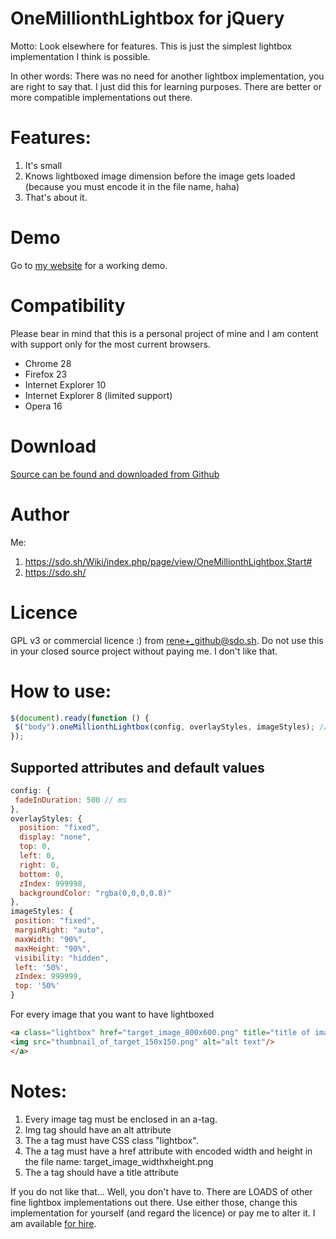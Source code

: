 # OneMillionthLightbox for jQuery

Motto: Look elsewhere for features. This is just the simplest lightbox implementation I think is possible.

In other words: There was no need for another lightbox implementation, you are right to say that.
I just did this for learning purposes. There are better or more compatible implementations out there.

# Features:

1. It's small
2. Knows lightboxed image dimension before the image gets loaded (because you must encode it in the file name, haha)
3. That's about it.

# Demo

Go to [my website](https://sdo.sh/Wiki/index.php/page/view/OneMillionthLightbox,Start#) for a working demo.

# Compatibility

Please bear in mind that this is a personal project of mine and I am content with support only for the most current
browsers.

- Chrome 28
- Firefox 23
- Internet Explorer 10
- Internet Explorer 8 (limited support)
- Opera 16

# Download

[Source can be found and downloaded from Github](https://github.com/rene-s/jQuery.oneMillionthLightbox)

# Author

Me:

1. https://sdo.sh/Wiki/index.php/page/view/OneMillionthLightbox,Start#
2. https://sdo.sh/

# Licence

GPL v3 or commercial licence :) from rene+_github@sdo.sh. Do not use this in your closed source project
without paying me. I don't like that.

# How to use:

```js
$(document).ready(function () {
 $("body").oneMillionthLightbox(config, overlayStyles, imageStyles); // all params are optional
});
```
## Supported attributes and default values

```js
config: {
 fadeInDuration: 500 // ms
},
overlayStyles: {
  position: "fixed",
  display: "none",
  top: 0,
  left: 0,
  right: 0,
  bottom: 0,
  zIndex: 999998,
  backgroundColor: "rgba(0,0,0,0.8)"
},
imageStyles: {
 position: "fixed",
 marginRight: "auto",
 maxWidth: "90%",
 maxHeight: "90%",
 visibility: "hidden",
 left: '50%',
 zIndex: 999999,
 top: '50%'
}
```

For every image that you want to have lightboxed

```html
<a class="lightbox" href="target_image_800x600.png" title="title of image">
<img src="thumbnail_of_target_150x150.png" alt="alt text"/>
</a>
```

# Notes:

1. Every image tag must be enclosed in an a-tag.
2. Img tag should have an alt attribute
3. The a tag must have CSS class "lightbox".
4. The a tag must have a href attribute with encoded width and height in the file name: target_image_widthxheight.png
5. The a tag should have a title attribute

If you do not like that... Well, you don't have to. There are LOADS of other fine lightbox implementations out there.
Use either those, change this implementation for yourself (and regard the licence) or pay me to alter it. I am available [for hire](mailto:lightbox@sdo.sh).